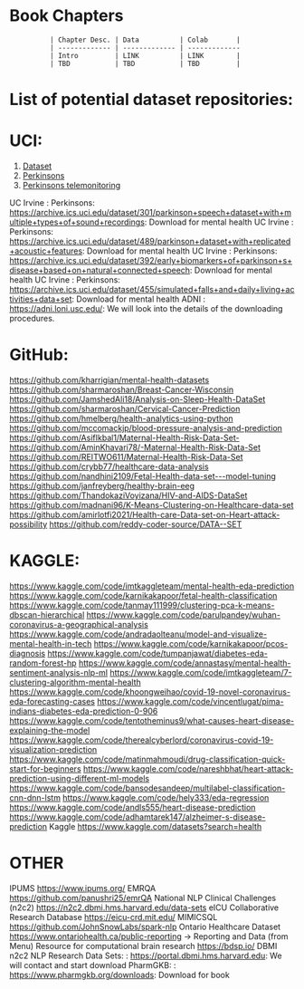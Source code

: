 
# Book Chapters
              | Chapter Desc. | Data          | Colab       |
              | ------------- | ------------- | -------------
              | Intro         | LINK          | LINK        |
              | TBD           | TBD           | TBD         |


# List of potential dataset repositories:

UCI:
===========================
1. [Dataset](https://archive.ics.uci.edu/datasets)
2. [Perkinsons](https://archive.ics.uci.edu/dataset/174/parkinsons) 
3. [Perkinsons telemonitoring](https://archive.ics.uci.edu/dataset/189/parkinsons+telemonitoring)

UC Irvine : Perkinsons: https://archive.ics.uci.edu/dataset/301/parkinson+speech+dataset+with+multiple+types+of+sound+recordings: Download for mental health
UC Irvine : Perkinsons: https://archive.ics.uci.edu/dataset/489/parkinson+dataset+with+replicated+acoustic+features: Download for mental health
UC Irvine : Perkinsons: https://archive.ics.uci.edu/dataset/392/early+biomarkers+of+parkinson+s+disease+based+on+natural+connected+speech: Download for mental health
UC Irvine : Perkinsons: https://archive.ics.uci.edu/dataset/455/simulated+falls+and+daily+living+activities+data+set: Download for mental health
ADNI : https://adni.loni.usc.edu/: We will look into the details of the downloading procedures.

GitHub:
===========================
https://github.com/kharrigian/mental-health-datasets
https://github.com/sharmaroshan/Breast-Cancer-Wisconsin
https://github.com/JamshedAli18/Analysis-on-Sleep-Health-DataSet
https://github.com/sharmaroshan/Cervical-Cancer-Prediction
https://github.com/hmelberg/health-analytics-using-python
https://github.com/mccomackjp/blood-pressure-analysis-and-prediction
https://github.com/AsifIkbal1/Maternal-Health-Risk-Data-Set-
https://github.com/AminKhavari78/-Maternal-Health-Risk-Data-Set
https://github.com/REITWO611/Maternal-Health-Risk-Data-Set
https://github.com/crybb77/healthcare-data-analysis
https://github.com/nandhini2109/Fetal-Health-data-set---model-tuning
https://github.com/janfreyberg/healthy-brain-eeg
https://github.com/ThandokaziVoyizana/HIV-and-AIDS-DataSet
https://github.com/madnani96/K-Means-Clustering-on-Healthcare-data-set
https://github.com/amirlotfi2021/Health-care-Data-set-on-Heart-attack-possibility
https://github.com/reddy-coder-source/DATA--SET


KAGGLE:
===========================
https://www.kaggle.com/code/imtkaggleteam/mental-health-eda-prediction
https://www.kaggle.com/code/karnikakapoor/fetal-health-classification
https://www.kaggle.com/code/tanmay111999/clustering-pca-k-means-dbscan-hierarchical
https://www.kaggle.com/code/parulpandey/wuhan-coronavirus-a-geographical-analysis
https://www.kaggle.com/code/andradaolteanu/model-and-visualize-mental-health-in-tech
https://www.kaggle.com/code/karnikakapoor/pcos-diagnosis
https://www.kaggle.com/code/tumpanjawat/diabetes-eda-random-forest-hp
https://www.kaggle.com/code/annastasy/mental-health-sentiment-analysis-nlp-ml
https://www.kaggle.com/code/imtkaggleteam/7-clustering-algorithm-mental-health
https://www.kaggle.com/code/khoongweihao/covid-19-novel-coronavirus-eda-forecasting-cases
https://www.kaggle.com/code/vincentlugat/pima-indians-diabetes-eda-prediction-0-906
https://www.kaggle.com/code/tentotheminus9/what-causes-heart-disease-explaining-the-model
https://www.kaggle.com/code/therealcyberlord/coronavirus-covid-19-visualization-prediction
https://www.kaggle.com/code/matinmahmoudi/drug-classification-quick-start-for-beginners
https://www.kaggle.com/code/nareshbhat/heart-attack-prediction-using-different-ml-models
https://www.kaggle.com/code/bansodesandeep/multilabel-classification-cnn-dnn-lstm
https://www.kaggle.com/code/hely333/eda-regression
https://www.kaggle.com/code/andls555/heart-disease-prediction
https://www.kaggle.com/code/adhamtarek147/alzheimer-s-disease-prediction
Kaggle  https://www.kaggle.com/datasets?search=health

OTHER
===========================
IPUMS	https://www.ipums.org/
EMRQA	https://github.com/panushri25/emrQA
National NLP Clinical Challenges (n2c2)	https://n2c2.dbmi.hms.harvard.edu/data-sets
eICU Collaborative Research Database	https://eicu-crd.mit.edu/
MIMICSQL	https://github.com/JohnSnowLabs/spark-nlp
Ontario Healthcare Dataset	https://www.ontariohealth.ca/public-reporting -> Reporting and Data (from Menu)
Resource for computational brain research	https://bdsp.io/
DBMI n2c2 NLP Research Data Sets: : https://portal.dbmi.hms.harvard.edu: We will contact and start download
PharmGKB: : https://www.pharmgkb.org/downloads: Download for book
